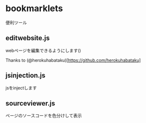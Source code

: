 # bookmarklets
便利ツール

## editwebsite.js
webページを編集できるようにします()

Thanks to (@herokuhabataku)[https://github.com/herokuhabataku]

## jsinjection.js
jsをinjectします

## sourceviewer.js
ページのソースコードを色分けして表示

